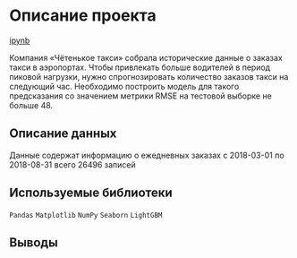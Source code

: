 # Описание проекта

[ipynb](https://github.com/ClubsSuit/data-science-yandex-practicum/blob/main/08/taxi.ipynb)

Компания «Чётенькое такси» собрала исторические данные о заказах такси в аэропортах. Чтобы привлекать больше водителей в период пиковой нагрузки, нужно спрогнозировать количество заказов такси на следующий час. Необходимо построить модель для такого предсказания со значением метрики RMSE на тестовой выборке не больше 48.

## Описание данных

Данные содержат информацию о ежедневных заказах с 2018-03-01 по 2018-08-31 всего 26496 записей 

## Используемые библиотеки

```Pandas```  ```Matplotlib```  ```NumPy```  ```Seaborn```  ```LightGBM```

## Выводы
